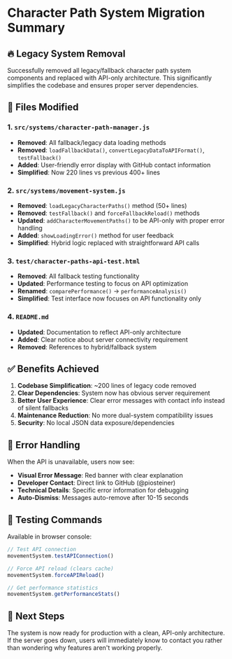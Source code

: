 # Character Path System Migration Summary

## 🔥 **Legacy System Removal**

Successfully removed all legacy/fallback character path system components and replaced with API-only architecture. This significantly simplifies the codebase and ensures proper server dependencies.

## 📁 **Files Modified**

### 1. `src/systems/character-path-manager.js`
- **Removed**: All fallback/legacy data loading methods
- **Removed**: `loadFallbackData()`, `convertLegacyDataToAPIFormat()`, `testFallback()`
- **Added**: User-friendly error display with GitHub contact information
- **Simplified**: Now 220 lines vs previous 400+ lines

### 2. `src/systems/movement-system.js`
- **Removed**: `loadLegacyCharacterPaths()` method (50+ lines)
- **Removed**: `testFallback()` and `forceFallbackReload()` methods
- **Updated**: `addCharacterMovementPaths()` to be API-only with proper error handling
- **Added**: `showLoadingError()` method for user feedback
- **Simplified**: Hybrid logic replaced with straightforward API calls

### 3. `test/character-paths-api-test.html`
- **Removed**: All fallback testing functionality
- **Updated**: Performance testing to focus on API optimization
- **Renamed**: `comparePerformance()` → `performanceAnalysis()`
- **Simplified**: Test interface now focuses on API functionality only

### 4. `README.md`
- **Updated**: Documentation to reflect API-only architecture
- **Added**: Clear notice about server connectivity requirement
- **Removed**: References to hybrid/fallback system

## ✅ **Benefits Achieved**

1. **Codebase Simplification**: ~200 lines of legacy code removed
2. **Clear Dependencies**: System now has obvious server requirement
3. **Better User Experience**: Clear error messages with contact info instead of silent fallbacks
4. **Maintenance Reduction**: No more dual-system compatibility issues
5. **Security**: No local JSON data exposure/dependencies

## 🔧 **Error Handling**

When the API is unavailable, users now see:
- **Visual Error Message**: Red banner with clear explanation
- **Developer Contact**: Direct link to GitHub (@piosteiner)
- **Technical Details**: Specific error information for debugging
- **Auto-Dismiss**: Messages auto-remove after 10-15 seconds

## 🧪 **Testing Commands**

Available in browser console:
```javascript
// Test API connection
movementSystem.testAPIConnection()

// Force API reload (clears cache)
movementSystem.forceAPIReload()

// Get performance statistics
movementSystem.getPerformanceStats()
```

## 🚀 **Next Steps**

The system is now ready for production with a clean, API-only architecture. If the server goes down, users will immediately know to contact you rather than wondering why features aren't working properly.
